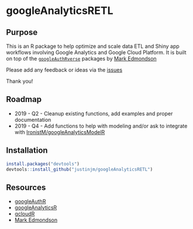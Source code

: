 # googleAnalyticsRETL

## Purpose
This is an R package to help optimize and scale data ETL and Shiny app workflows involving Google Analytics and Google Cloud Platform. It is built on top of the [`googleAuthRverse`](https://docs.google.com/forms/d/e/1FAIpQLSerjirmMpB3b7LmBs_Vx_XPIE9IrhpCpPg1jUcpfBcivA3uBw/viewform) packages by [Mark Edmondson](https://github.com/MarkEdmondson1234)

Please add any feedback or ideas via the [issues](https://github.com/justinjm/googleAnalyticsRETL/issues)

Thank you!

## Roadmap

- 2019 - Q2 - Cleanup existing functions, add examples and proper documentation
- 2019 - Q4 - Add functions to help with modeling and/or ask to integrate with [IronistM/googleAnalyticsModelR](https://github.com/IronistM/googleAnalyticsModelR/)

## Installation 

```r
install.packages("devtools")
devtools::install_github("justinjm/googleAnalyticsRETL")
```

## Resources

- [googleAuthR](https://github.com/MarkEdmondson1234/googleAuthR)
- [googleAnalyticsR](https://github.com/MarkEdmondson1234/googleAnalyticsR)
- [gcloudR](https://github.com/cloudyr/gcloudR)
- [Mark Edmondson](https://github.com/MarkEdmondson1234)


